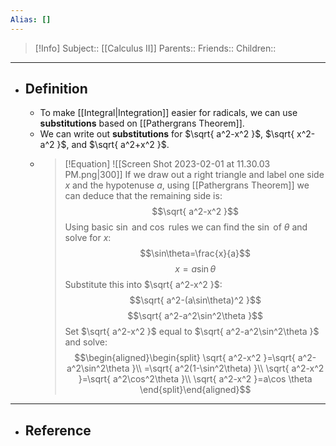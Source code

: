 ```yaml
---
Alias: []
---
```

> [!Info]
> Subject:: [[Calculus II]]
> Parents:: 
> Friends:: 
> Children:: 
---
- ## Definition
	- To make [[Integral|Integration]] easier for radicals, we can use **substitutions** based on [[Pathergrans Theorem]].
	- We can write out **substitutions** for $\sqrt{ a^2-x^2 }$, $\sqrt{ x^2-a^2 }$, and $\sqrt{ a^2+x^2 }$.
	- > [!Equation]
	  > ![[Screen Shot 2023-02-01 at 11.30.03 PM.png|300]]
	  > If we draw out a right triangle and label one side $x$ and the hypotenuse $a$, using [[Pathergrans Theorem]] we can deduce that the remaining side is:
	  > $$\sqrt{ a^2-x^2 }$$
	  > Using basic $\sin$ and $\cos$ rules we can find the $\sin$ of $\theta$ and solve for $x$:
	  > $$\sin\theta=\frac{x}{a}$$
	  > $$x=a\sin\theta$$
	  > Substitute this into $\sqrt{ a^2-x^2 }$:
	  > $$\sqrt{ a^2-(a\sin\theta)^2 }$$
	  > $$\sqrt{ a^2-a^2\sin^2\theta }$$
	  > Set $\sqrt{ a^2-x^2 }$ equal to $\sqrt{ a^2-a^2\sin^2\theta }$ and solve:
	  > $$\begin{aligned}\begin{split}
	  > \sqrt{ a^2-x^2 }=\sqrt{ a^2-a^2\sin^2\theta }\\
	  > =\sqrt{ a^2(1-\sin^2\theta) }\\
	  > \sqrt{ a^2-x^2 }=\sqrt{ a^2\cos^2\theta }\\
	  > \sqrt{ a^2-x^2 }=a\cos \theta
	  > \end{split}\end{aligned}$$
---
- ## Reference